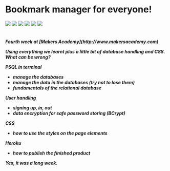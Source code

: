 Bookmark manager for everyone!
==========
<div>
<img src = https://img.shields.io/badge/%20-GitHub-orange.svg>
<img src = https://img.shields.io/badge/%20-Ruby-blue.svg>
<img src = https://img.shields.io/badge/%20-RSpec-red.svg>
<img src = https://img.shields.io/badge/%20-Sinatra-FFFF00.svg>
<img src = https://img.shields.io/badge/%20-Capybara-ff0000.svg>
<img src = https://img.shields.io/badge/%20-PotgreSQL-9999ff.svg>
</div>
<br>

<h5> Fourth week at [Makers Academy](http://www.makersacademy.com) 

Using everything we learnt plus a little bit of database handling and CSS. What can be wrong?

PSQL in terminal
  - manage the databases
  - manage the data in the databases (try not to lose them)
  - fundamentals of the relational database 

User handling 
  - signing up, in, out
  - data encryption for safe password storing (BCrypt)

CSS
  - how to use the styles on the page elements

Heroku
  - how to publish the finished product

Yes, it was a long week.
